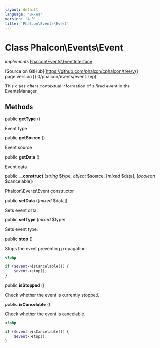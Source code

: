 ```yaml
---
layout: default
language: 'uk-ua'
version: '4.0'
title: 'Phalcon\Events\Event'
---
```

# Class **Phalcon\Events\Event**

*implements* [Phalcon\Events\EventInterface](Phalcon_Events_EventInterface)

[Source on GitHub](https://github.com/phalcon/cphalcon/tree/v{{ page.version }}.0/phalcon/events/event.zep)

This class offers contextual information of a fired event in the EventsManager

## Methods

public **getType** ()

Event type

public **getSource** ()

Event source

public **getData** ()

Event data

public **__construct** (*string* $type, *object* $source, [*mixed* $data], [*boolean* $cancelable])

Phalcon\Events\Event constructor

public **setData** ([*mixed* $data])

Sets event data.

public **setType** (*mixed* $type)

Sets event type.

public **stop** ()

Stops the event preventing propagation.

```php
<?php

if ($event->isCancelable()) {
    $event->stop();
}

```

public **isStopped** ()

Check whether the event is currently stopped.

public **isCancelable** ()

Check whether the event is cancelable.

```php
<?php

if ($event->isCancelable()) {
    $event->stop();
}

```